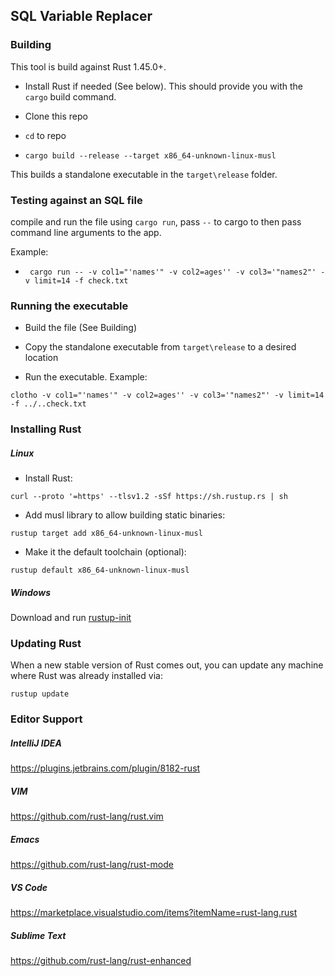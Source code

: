 ## SQL Variable Replacer

### Building

This tool is build against Rust 1.45.0+.

- Install Rust if needed (See below). This should provide you with the `cargo` build command. 

- Clone this repo

- `cd` to repo 

- `cargo build --release --target x86_64-unknown-linux-musl`

This builds a standalone executable in the `target\release` folder.

### Testing against an SQL file

compile and run the file using `cargo run`, pass `--` to cargo to then pass command line arguments to the app.

Example:

- ` cargo run -- -v col1="'names'" -v col2=ages'' -v col3='"names2"' -v limit=14 -f check.txt`

### Running the executable

- Build the file (See Building)

- Copy the standalone executable from `target\release` to a desired location

- Run the executable. Example: 

 `clotho -v col1="'names'" -v col2=ages'' -v col3='"names2"' -v limit=14 -f ../..check.txt`


### Installing Rust

##### Linux

- Install Rust:

`curl --proto '=https' --tlsv1.2 -sSf https://sh.rustup.rs | sh`

- Add musl library to allow building static binaries: 

`rustup target add x86_64-unknown-linux-musl`

- Make it the default toolchain (optional):
 
`rustup default x86_64-unknown-linux-musl`

##### Windows

Download and run [rustup-init](https://static.rust-lang.org/rustup/dist/i686-pc-windows-gnu/rustup-init.exe)


### Updating Rust

When a new stable version of Rust comes out, you can update any machine where Rust was already installed via:

`rustup update`


### Editor Support

##### IntelliJ IDEA

https://plugins.jetbrains.com/plugin/8182-rust

##### VIM

https://github.com/rust-lang/rust.vim

##### Emacs

https://github.com/rust-lang/rust-mode

##### VS Code

https://marketplace.visualstudio.com/items?itemName=rust-lang.rust

##### Sublime Text

https://github.com/rust-lang/rust-enhanced